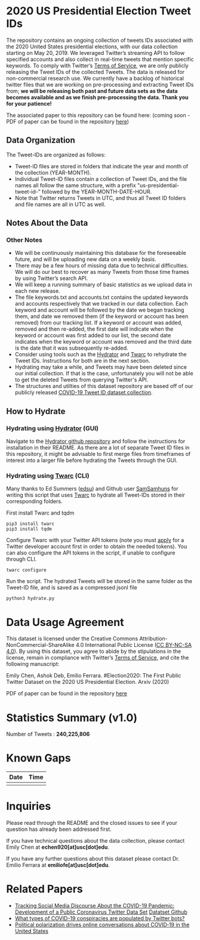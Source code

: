 # 2020 US Presidential Election Tweet IDs

The repository contains an ongoing collection of tweets IDs associated with the 2020 United States presidential elections, with our data collection starting on May 20, 2019. We leveraged Twitter’s streaming API to follow specified accounts and also collect in real-time tweets that mention specific keywords. To comply with Twitter’s [Terms of Service](https://developer.twitter.com/en/developer-terms/agreement-and-policy), we are only publicly releasing the Tweet IDs of the collected Tweets. The data is released for non-commercial research use. We currently have a backlog of historical twitter files that we are working on pre-processing and extracting Tweet IDs from; **we will be releasing both past and future data sets as the data becomes available and as we finish pre-processing the data. Thank you for your patience!**


The associated paper to this repository can be found here: (coming soon - PDF of paper can be found in the repository [here](https://github.com/echen102/us-pres-elections-2020/blob/master/%23Election2020%20The%20First%20Public%20Twitter%20Dataset%20on%20the%202020%20US%20Presidential%20Election.pdf))


## Data Organization
The Tweet-IDs are organized as follows:
* Tweet-ID files are stored in folders that indicate the year and month of the collection (YEAR-MONTH). 
* Individual Tweet-ID files contain a collection of Tweet IDs, and the file names all follow the same structure, with a prefix "us-presidential-tweet-id-” followed by the YEAR-MONTH-DATE-HOUR. 
* Note that Twitter returns Tweets in UTC, and thus all Tweet ID folders and file names are all in UTC as well. 

## Notes About the Data


### Other Notes
* We will be continuously maintaining this database for the foreseeable future, and will be uploading new data on a weekly basis.  
* There may be a few hours of missing data due to technical difficulties. We will do our best to recover as many Tweets from those time frames by using Twitter’s search API. 
* We will keep a running summary of basic statistics as we upload data in each new release. 
* The file keywords.txt and accounts.txt contains the updated keywords and accounts respectively that we tracked in our data collection. Each keyword and account will be followed by the date we began tracking them, and date we removed them (if the keyword or account has been removed) from our tracking list. If a keyword or account was added, removed and then re-added, the first date will indicate when the keyword or account was first added to our list, the second date indicates when the keyword or account was removed and the third date is the date that it was subsequently re-added. 
* Consider using tools such as the [Hydrator](https://github.com/DocNow/hydrator) and [Twarc](https://github.com/DocNow/twarc) to rehydrate the Tweet IDs. Instructions for both are in the next section. 
* Hydrating may take a while, and Tweets may have been deleted since our initial collection. If that is the case, unfortunately you will not be able to get the deleted Tweets from querying Twitter's API. 
* The structures and utilties of this dataset repository are based off of our publicly released [COVID-19 Tweet ID dataset collection](https://github.com/echen102/COVID-19-TweetIDs). 

## How to Hydrate

### Hydrating using [Hydrator](https://github.com/DocNow/hydrator) (GUI)
Navigate to the [Hydrator github repository](https://github.com/DocNow/hydrator) and follow the instructions for installation in their README. As there are a lot of separate Tweet ID files in this repository, it might be advisable to first merge files from timeframes of interest into a larger file before hydrating the Tweets through the GUI. 

### Hydrating using [Twarc](https://github.com/DocNow/twarc) (CLI)
Many thanks to Ed Summers ([edsu](https://github.com/edsu)) and Github user [SamSamhuns](https://github.com/SamSamhuns) for writing this script that uses [Twarc](https://github.com/DocNow/twarc) to hydrate all Tweet-IDs stored in their corresponding folders. 

First install Twarc and tqdm
```
pip3 install twarc
pip3 install tqdm
```

Configure Twarc with your Twitter API tokens (note you must [apply](https://developer.twitter.com/en/apply-for-access) for a Twitter developer account first in order to obtain the needed tokens). You can also configure the API tokens in the script, if unable to configure through CLI. 
```
twarc configure
```

Run the script. The hydrated Tweets will be stored in the same folder as the Tweet-ID file, and is saved as a compressed jsonl file
```
python3 hydrate.py
```

# Data Usage Agreement
This dataset is licensed under the Creative Commons Attribution-NonCommercial-ShareAlike 4.0 International Public License ([CC BY-NC-SA 4.0](https://creativecommons.org/licenses/by-nc-sa/4.0/)). By using this dataset, you agree to abide by the stipulations in the license, remain in compliance with Twitter’s [Terms of Service](https://developer.twitter.com/en/developer-terms/agreement-and-policy), and cite the following manuscript: 

Emily Chen, Ashok Deb, Emilio Ferrara. #Election2020: The First Public Twitter Dataset on the 2020 US Presidential Election. Arxiv (2020)

PDF of paper can be found in the repository [here](https://github.com/echen102/us-pres-elections-2020/blob/master/%23Election2020%20The%20First%20Public%20Twitter%20Dataset%20on%20the%202020%20US%20Presidential%20Election.pdf)


# Statistics Summary (v1.0) 
Number of Tweets : **240,225,806**


# Known Gaps
| Date          | Time              |
|-------------  |-----              |
|               |                   |

# Inquiries

Please read through the README and the closed issues to see if your question has already been addressed first. 

If you have technical questions about the data collection, please contact Emily Chen at **echen920[at]usc[dot]edu**.

If you have any further questions about this dataset please contact Dr. Emilio Ferrara at **emiliofe[at]usc[dot]edu**.

# Related Papers
- [Tracking Social Media Discourse About the COVID-19 Pandemic: Development of a Public Coronavirus Twitter Data Set](https://publichealth.jmir.org/2020/2/e19273/) [Datatset Github](https://github.com/echen102/COVID-19-TweetIDs)
- [What types of COVID-19 conspiracies are populated by Twitter bots?](https://firstmonday.org/ojs/index.php/fm/article/view/10633/9548)
- [Political polarization drives online conversations about COVID‐19 in the United States](https://onlinelibrary.wiley.com/doi/full/10.1002/hbe2.202)

